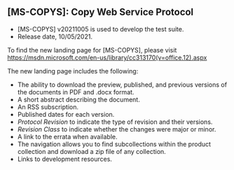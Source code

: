 ## [MS-COPYS]: Copy Web Service Protocol
- [MS-COPYS] v20211005 is used to develop the test suite.
- Release date, 10/05/2021.

To find the new landing page for [MS-COPYS], please visit https://msdn.microsoft.com/en-us/library/cc313170(v=office.12).aspx

The new landing page includes the following:
- The ability to download the preview, published, and previous versions of the documents in PDF and .docx format.
- A short abstract describing the document.
- An RSS subscription.
- Published dates for each version.
- *Protocol Revision* to indicate the type of revision and their versions.
- *Revision Class* to indicate whether the changes were major or minor.
- A link to the errata when available.
- The navigation allows you to find subcollections within the product collection and download a zip file of any collection.
- Links to development resources.